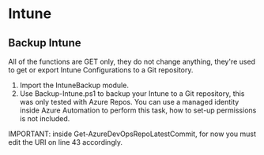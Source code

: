 # Intune

## Backup Intune

All of the functions are GET only, they do not change anything, they're used to get or export Intune Configurations to a Git repository.

1. Import the IntuneBackup module.
2. Use Backup-Intune.ps1 to backup your Intune to a Git repository, this was only tested with Azure Repos. You can use a managed identity inside Azure Automation to perform this task, how to set-up permissions is not included.

IMPORTANT: inside Get-AzureDevOpsRepoLatestCommit, for now you must edit the URI on line 43 accordingly.
